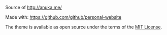 Source of http://anuka.me/

Made with: https://github.com/github/personal-website

The theme is available as open source under the terms of the [MIT License](https://opensource.org/licenses/MIT).
